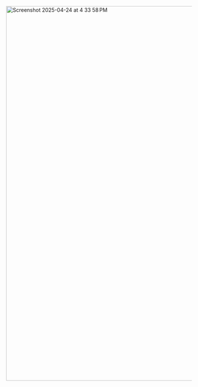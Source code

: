 <img width="1016" alt="Screenshot 2025-04-24 at 4 33 58 PM" src="https://github.com/user-attachments/assets/0ae23bc1-7052-49be-af46-bad5acfd28af" />
